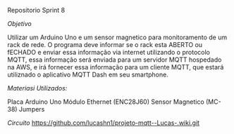 Repositorio Sprint 8

_Objetivo_

Utilizar um Arduino Uno e um sensor magnetico para monitoramento de um rack de rede. O programa deve informar se o rack esta ABERTO ou fECHADO e enviar essa informação via internet utilizando o protocolo MQTT, essa informação será enviada para um servidor MQTT hospedado na AWS, e irá fornecer essa informação para um cliente MQTT, que estará utiliznado o aplicativo MQTT Dash em seu smartphone.



_Materiasi Utilizados:_

Placa Arduino Uno
Módulo Ethernet (ENC28J60)
Sensor Magnetico (MC-38)
Jumpers

_Circuito_
<img>https://github.com/lucashn1/projeto-mqtt--Lucas-.wiki.git<img>
